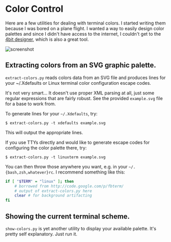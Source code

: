 Color Control
=============

Here are a few utilities for dealing with terminal colors.  I started writing
them because I was bored on a plane flight.  I wanted a way to easily design
color palettes and since I didn't have access to the internet, I couldn't get
to the [4bit designer], which is also a great tool.

![screenshot](http://jwcxz.com/projects/color-control/screenshot.png)


## Extracting colors from an SVG graphic palette.

`extract-colors.py` reads colors data from an SVG file and produces lines for
your ~/.Xdefaults or Linux terminal color configuration escape codes.

It's not very smart... It doesn't use proper XML parsing at all, just some
regular expressions that are fairly robust.  See the provided `example.svg`
file for a base to work from.

To generate lines for your `~/.Xdefaults`, try:

```
$ extract-colors.py -t xdefaults example.svg
```

This will output the appropriate lines.

If you use TTYs directly and would like to generate escape codes for
configuring the color palette there, try:

```
$ extract-colors.py -t linuxterm example.svg
```

You can then throw those anywhere you want, e.g. in your
`~/.{bash,zsh,whatever}rc`.  I recommend something like this:

```bash
if [ "$TERM" = "linux" ]; then
    # borrowed from http://code.google.com/p/fbterm/
	# output of extract-colors.py here
	clear # for background artifacting
fi
```


## Showing the current terminal scheme.

`show-colors.py` is yet another utility to display your available palette.
It's pretty self explanatory.  Just run it.



[4bit designer]:http://ciembor.github.io/4bit/
